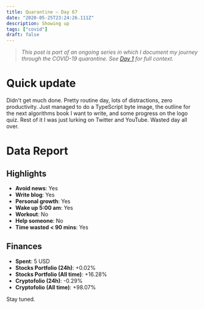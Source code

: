 ```yaml
---
title: Quarantine — Day 67
date: "2020-05-25T23:24:26.111Z"
description: Showing up
tags: ["covid"]
draft: false
---
```


> *This post is part of an ongoing series in which I document my journey through the COVID-19 quarantine. See [Day 1](/quarantine/quarantine-day-1) for full context.*

<div class="divider"></div>

# Quick update

Didn't get much done. Pretty routine day, lots of distractions, zero productivity. Just managed to do a TypeScript byte image, the outline for the next algorithms book I want to write, and some progress on the logo quiz. Rest of it I was just lurking on Twitter and YouTube. Wasted day all over.

<div class="divider"></div>

# Data Report

## Highlights

* **Avoid news**: Yes
* **Write blog**: Yes
* **Personal growth**: Yes
* **Wake up 5:00 am**: Yes
* **Workout**: No
* **Help someone**: No
* **Time wasted < 90 mins**: Yes

## Finances

* **Spent**: 5 USD
* **Stocks Portfolio (24h)**: +0.02%
* **Stocks Portfolio (All time)**: +16.28%
* **Cryptofolio (24h)**: -0.29%
* **Cryptofolio (All time)**: +98.07%

<div class="divider"></div>

Stay tuned.
